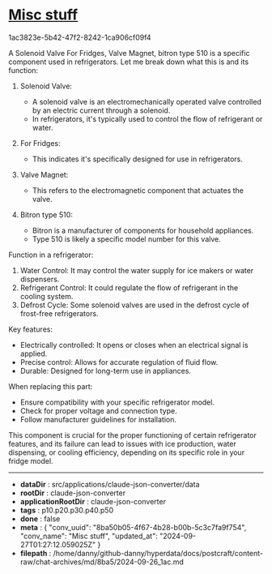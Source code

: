 # [Misc stuff](https://claude.ai/chat/8ba50b05-4f67-4b28-b00b-5c3c7fa9f754)

1ac3823e-5b42-47f2-8242-1ca906cf09f4

 A Solenoid Valve For Fridges, Valve Magnet, bitron type 510 is a specific component used in refrigerators. Let me break down what this is and its function:

1. Solenoid Valve:
   - A solenoid valve is an electromechanically operated valve controlled by an electric current through a solenoid.
   - In refrigerators, it's typically used to control the flow of refrigerant or water.

2. For Fridges:
   - This indicates it's specifically designed for use in refrigerators.

3. Valve Magnet:
   - This refers to the electromagnetic component that actuates the valve.

4. Bitron type 510:
   - Bitron is a manufacturer of components for household appliances.
   - Type 510 is likely a specific model number for this valve.

Function in a refrigerator:
1. Water Control: It may control the water supply for ice makers or water dispensers.
2. Refrigerant Control: It could regulate the flow of refrigerant in the cooling system.
3. Defrost Cycle: Some solenoid valves are used in the defrost cycle of frost-free refrigerators.

Key features:
- Electrically controlled: It opens or closes when an electrical signal is applied.
- Precise control: Allows for accurate regulation of fluid flow.
- Durable: Designed for long-term use in appliances.

When replacing this part:
- Ensure compatibility with your specific refrigerator model.
- Check for proper voltage and connection type.
- Follow manufacturer guidelines for installation.

This component is crucial for the proper functioning of certain refrigerator features, and its failure can lead to issues with ice production, water dispensing, or cooling efficiency, depending on its specific role in your fridge model.

---

* **dataDir** : src/applications/claude-json-converter/data
* **rootDir** : claude-json-converter
* **applicationRootDir** : claude-json-converter
* **tags** : p10.p20.p30.p40.p50
* **done** : false
* **meta** : {
  "conv_uuid": "8ba50b05-4f67-4b28-b00b-5c3c7fa9f754",
  "conv_name": "Misc stuff",
  "updated_at": "2024-09-27T01:27:12.059025Z"
}
* **filepath** : /home/danny/github-danny/hyperdata/docs/postcraft/content-raw/chat-archives/md/8ba5/2024-09-26_1ac.md
